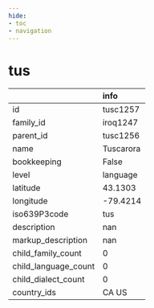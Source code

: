 ```yaml
---
hide:
- toc
- navigation
---
```

# tus
|                      | info      |
|:---------------------|:----------|
| id                   | tusc1257  |
| family_id            | iroq1247  |
| parent_id            | tusc1256  |
| name                 | Tuscarora |
| bookkeeping          | False     |
| level                | language  |
| latitude             | 43.1303   |
| longitude            | -79.4214  |
| iso639P3code         | tus       |
| description          | nan       |
| markup_description   | nan       |
| child_family_count   | 0         |
| child_language_count | 0         |
| child_dialect_count  | 0         |
| country_ids          | CA US     |